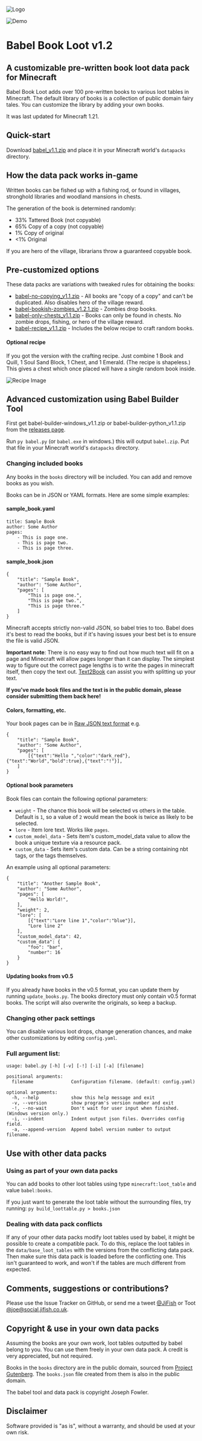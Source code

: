 ![Logo](readme_images/logo.png)

![Demo](readme_images/babel.gif)

# Babel Book Loot v1.2
## A customizable pre-written book loot data pack for Minecraft

Babel Book Loot adds over 100 pre-written books to various loot tables in Minecraft. The default library of books is a collection of public domain fairy tales. You can customize the library by adding your own books.

It was last updated for Minecraft 1.21.

## Quick-start

Download [babel_v1.1.zip](https://github.com/JiFish/babel/releases/download/v1.1/babel_v1.1.zip) and place it in your Minecraft world's `datapacks` directory.

## How the data pack works in-game

Written books can be fished up with a fishing rod, or found in villages, stronghold libraries and woodland mansions in chests.

The generation of the book is determined randomly:
- 33% Tattered Book (not copyable)
- 65% Copy of a copy (not copyable)
- 1% Copy of original
- <1% Original

If you are hero of the village, librarians throw a guaranteed copyable book.

## Pre-customized options

These data packs are variations with tweaked rules for obtaining the books:

- [babel-no-copying_v1.1.zip](https://github.com/JiFish/babel/releases/download/v1.1/babel-no-copying_v1.1.zip) - All books are "copy of a copy" and can't be duplicated. Also disables hero of the village reward.
- [babel-bookish-zombies_v1.2.1.zip](https://github.com/JiFish/babel/releases/download/v1.2.1/babel-bookish-zombies_v1.1.zip) - Zombies drop books.
- [babel-only-chests_v1.1.zip](https://github.com/JiFish/babel/releases/download/v1.1/babel-only-chests_v1.1.zip) - Books can only be found in chests. No zombie drops, fishing, or hero of the village reward.
- [babel-recipe_v1.1.zip](https://github.com/JiFish/babel/releases/download/v1.1/babel-recipe_v1.1.zip) - Includes the below recipe to craft random books.

#### Optional recipe

If you got the version with the crafting recipe. Just combine 1 Book and Quill, 1 Soul Sand Block, 1 Chest, and 1 Emerald. (The recipe is shapeless.) This gives a chest which once placed will have a single random book inside.

![Recipe Image](readme_images/optional_recipe.png)

## Advanced customization using Babel Builder Tool

First get babel-builder-windows_v1.1.zip or babel-builder-python_v1.1.zip from the [releases page](https://github.com/JiFish/babel/releases).

Run `py babel.py` (or `babel.exe` in windows.) this will output `babel.zip`. Put that file in your Minecraft world's `datapacks` directory.

### Changing included books

Any books in the `books` directory will be included. You can add and remove books as you wish.

Books can be in JSON or YAML formats. Here are some simple examples:

#### sample_book.yaml
```
title: Sample Book
author: Some Author
pages:
    - This is page one.
    - This is page two.
    - This is page three.
```

#### sample_book.json
```
{
    "title": "Sample Book",
    "author": "Some Author",
    "pages": [
        "This is page one.",
        "This is page two.",
        "This is page three."
    ]
}
```

Minecraft accepts strictly non-valid JSON, so babel tries to too. Babel does it's best to read the books, but if it's having issues your best bet is to ensure the file is valid JSON.

**Important note**: There is no easy way to find out how much text will fit on a page and Minecraft will allow pages longer than it can display. The simplest way to figure out the correct page lengths is to write the pages in minecraft itself, then copy the text out. [Text2Book](https://thewilley.github.io/Text2Book/) can assist you with splitting up your text.

**If you've made book files and the text is in the public domain, please consider submitting them back here!**

#### Colors, formatting, etc.

Your book pages can be in [Raw JSON text format](https://minecraft.wiki/w/Raw_JSON_text_format) e.g.

```
{
    "title": "Sample Book",
    "author": "Some Author",
    "pages": [
        [{"text":"Hello ","color":"dark_red"},{"text":"World","bold":true},{"text":"!"}],
    ]
}
```

#### Optional book parameters

Book files can contain the following optional parameters:
- `weight` - The chance this book will be selected vs others in the table. Default is `1`, so a value of `2` would mean the book is twice as likely to be selected.
- `lore` - Item lore text. Works like `pages`.
- `custom_model_data` - Sets item's custom_model_data value to allow the book a unique texture via a resource pack.
- `custom_data` - Sets item's custom data. Can be a string containing nbt tags, or the tags themselves.

An example using all optional parameters:

```
{
    "title": "Another Sample Book",
    "author": "Some Author",
    "pages": [
        "Hello World!",
    ],
    "weight": 2,
    "lore": [
        [{"text":"Lore line 1","color":"blue"}],
        "Lore line 2"
    ],
    "custom_model_data": 42,
    "custom_data": {
        "foo": "bar",
        "number": 16
    }
}
```

#### Updating books from v0.5
If you already have books in the v0.5 format, you can update them by running `update_books.py`. The books directory must only contain v0.5 format books. The script will also overwrite the originals, so keep a backup.

### Changing other pack settings

You can disable various loot drops, change generation chances, and make other customizations by editing `config.yaml`.

### Full argument list:
```
usage: babel.py [-h] [-v] [-!] [-i] [-a] [filename]

positional arguments:
  filename              Configuration filename. (default: config.yaml)

optional arguments:
  -h, --help            show this help message and exit
  -v, --version         show program's version number and exit
  -!, --no-wait         Don't wait for user input when finished. (Windows version only.)
  -i, --indent          Indent output json files. Overrides config field.
  -a, --append-version  Append babel version number to output filename.
```

## Use with other data packs

### Using as part of your own data packs
You can add books to other loot tables using type `minecraft:loot_table` and value `babel:books`.

If you just want to generate the loot table without the surrounding files, try running: `py build_loottable.py > books.json`

### Dealing with data pack conflicts
If any of your other data packs modify loot tables used by babel, it might be possible to create a compatible pack. To do this, replace the loot tables in the `data/base_loot_tables` with the versions from the conflicting data pack. Then make sure this data pack is loaded before the conflicting one. This isn't guaranteed to work, and won't if the tables are much different from expected.

## Comments, suggestions or contributions?
Please use the Issue Tracker on GitHub, or send me a tweet [@JiFish](https://twitter.com/intent/tweet?text=.@JiFish) or Toot [@joe@social.jifish.co.uk](https://social.jifish.co.uk/@joe).

## Copyright & use in your own data packs
Assuming the books are your own work, loot tables outputted by babel belong to you. You can use them freely in your own data pack. A credit is very appreciated, but not required.

Books in the `books` directory are in the public domain, sourced from [Project Gutenberg](https://www.gutenberg.org/). The `books.json` file created from them is also in the public domain.

The babel tool and data pack is copyright Joseph Fowler.

## Disclaimer

Software provided is "as is", without a warranty, and should be used at your own risk.
